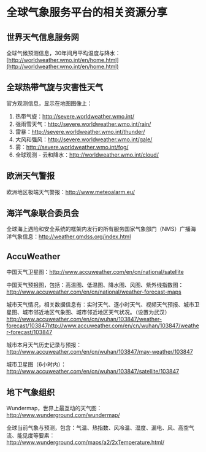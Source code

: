 全球气象服务平台的相关资源分享
==============================

世界天气信息服务网
------------------

全球气候预测信息，30年间月平均温度与降水：
[http://worldweather.wmo.int/en/home.html](http://worldweather.wmo.int/en/home.html)

全球热带气旋与灾害性天气
------------------------

官方观测信息，显示在地图图像上：  

1. 热带气旋：http://severe.worldweather.wmo.int/
2. 强雨雪天气：http://severe.worldweather.wmo.int/rain/
3. 雷暴：http://severe.worldweather.wmo.int/thunder/
4. 大风和强风：http://severe.worldweather.wmo.int/gale/
5. 雾：http://severe.worldweather.wmo.int/fog/
6. 全球观测 - 云和降水：http://worldweather.wmo.int/cloud/
    
欧洲天气警报
------------
欧洲地区极端天气警报：http://www.meteoalarm.eu/

海洋气象联合委员会
------------------
全球海上遇险和安全系统的框架内发行的所有服务国家气象部门（NMS）广播海洋气象信息：http://weather.gmdss.org/index.html

AccuWeather
-----------
中国天气卫星图：http://www.accuweather.com/en/cn/national/satellite

中国天气预报图，包括：高温图、低温图、降水图、风图、紫外线指数图：http://www.accuweather.com/en/cn/national/weather-forecast-maps

城市天气情况，相关数据信息有：实时天气、逐小时天气、视频天气预报、城市卫星图、城市邻近地区气象图、城市邻近地区天气状况。（设置为武汉）http://www.accuweather.com/en/cn/wuhan/103847/weather-forecast/103847http://www.accuweather.com/en/cn/wuhan/103847/weather-forecast/103847

城市本月天气历史记录与预报：http://www.accuweather.com/en/cn/wuhan/103847/may-weather/103847

城市卫星图（6小时内）：http://www.accuweather.com/en/cn/wuhan/103847/satellite/103847

地下气象组织
------------
Wundermap，世界上最互动的天气图：http://www.wunderground.com/wundermap/

全球当前气象与预测，包含：气温、热指数、风冷温、湿度、漏电、风、高空气流、能见度等要素：http://www.wunderground.com/maps/a2/2xTemperature.html/

